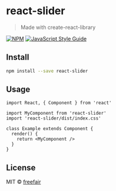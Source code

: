 # react-slider

> Made with create-react-library

[![NPM](https://img.shields.io/npm/v/react-slider.svg)](https://www.npmjs.com/package/react-slider) [![JavaScript Style Guide](https://img.shields.io/badge/code_style-standard-brightgreen.svg)](https://standardjs.com)

## Install

```bash
npm install --save react-slider
```

## Usage

```tsx
import React, { Component } from 'react'

import MyComponent from 'react-slider'
import 'react-slider/dist/index.css'

class Example extends Component {
  render() {
    return <MyComponent />
  }
}
```

## License

MIT © [freefair](https://github.com/freefair)
